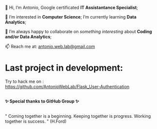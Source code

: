 👋 Hi, I’m Antonio, Google certificated <b>IT Assistantance Specialist</b>;

👀 I’m interested in <b>Computer Science</b>; I’m currently learning <b>Data Analytics</b>;

💞️ I’m always happy to collaborate on <i>something interesting</i> about <b>Coding and/or Data Analytics</b>;

📫 Reach me at: antonio.web.lab@gmail.com

# Last project in development:
Try to hack me on :
<br>
https://github.com/AntonioWebLab/Flask_User-Authentication
<br/>
<br/>

<b>✨ Special thanks to GitHub Group ✨</b>
<br/>
<br/>

" Coming together is a beginning. Keeping together is progress. 
  Working together is success. " 
                                                       (H.Ford)
